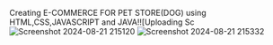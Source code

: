 Creating E-COMMERCE FOR PET STORE(DOG) using HTML,CSS,JAVASCRIPT and JAVA!![Uploading Sc
![Screenshot 2024-08-21 215120](https://github.com/user-attachments/assets/4c23ef27-d95f-449a-aadf-22b890c2f7f9)
![Screenshot 2024-08-21 215332](https://github.com/user-attachments/assets/8418ae8f-44d9-470b-a123-3dfe1d7cd503)
